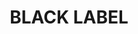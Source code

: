 ---
id: 38
title: BLACK LABEL
caption: 수입차 국산차 리스/렌트견적 서비스
url: https://leaderscpa.com/merchant/blacklabel/
category: Car
device: PC, Mobile
---